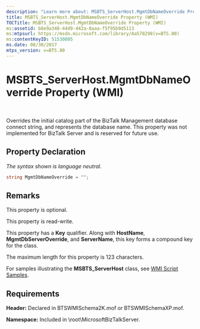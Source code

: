 ```yaml
---
description: "Learn more about: MSBTS_ServerHost.MgmtDbNameOverride Property (WMI)"
title: MSBTS_ServerHost.MgmtDbNameOverride Property (WMI)
TOCTitle: MSBTS_ServerHost.MgmtDbNameOverride Property (WMI)
ms:assetid: b8e9a348-44d9-442a-8aaa-f5f95b9d5113
ms:mtpsurl: https://msdn.microsoft.com/library/Aa578298(v=BTS.80)
ms:contentKeyID: 51530805
ms.date: 08/30/2017
mtps_version: v=BTS.80
---
```


# MSBTS\_ServerHost.MgmtDbNameOverride Property (WMI)

 

Overrides the initial catalog part of the BizTalk Management database connect string, and represents the database name. This property was not implemented for BizTalk Server and is reserved for future use.

## Property Declaration

*The syntax shown is language neutral.*

```C#
string MgmtDbNameOverride = "";  
```

## Remarks

This property is optional.

This property is read-write.

This property has a **Key** qualifier. Along with **HostName**, **MgmtDbServerOverride**, and **ServerName**, this key forms a compound key for the class.

The maximum length for this property is 123 characters.

For samples illustrating the **MSBTS\_ServerHost** class, see [WMI Script Samples](wmi-script-samples.md).

## Requirements

**Header:** Declared in BTSWMISchema2K.mof or BTSWMISchemaXP.mof.

**Namespace:** Included in \\root\\MicrosoftBizTalkServer.

